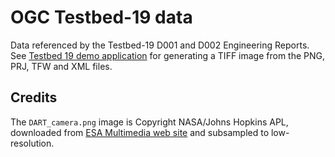 # OGC Testbed-19 data

Data referenced by the Testbed-19 D001 and D002 Engineering Reports.
See [Testbed 19 demo application](https://geomatys.github.io/testbed/19.html)
for generating a TIFF image from the PNG, PRJ, TFW and XML files.

## Credits
The `DART_camera.png` image is Copyright NASA/Johns Hopkins APL, downloaded from
[ESA Multimedia web site](https://www.esa.int/ESA_Multimedia/Images/2023/02/Didymos_and_Dimorphos_seen_by_DART)
and subsampled to low-resolution.
